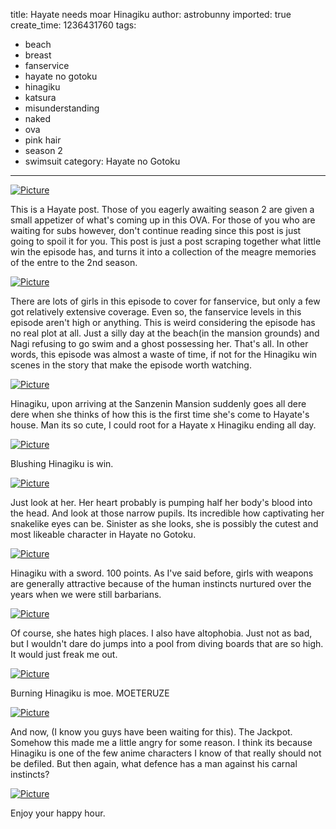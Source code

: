 title: Hayate needs moar Hinagiku
author: astrobunny
imported: true
create_time: 1236431760
tags:
- beach
- breast
- fanservice
- hayate no gotoku
- hinagiku
- katsura
- misunderstanding
- naked
- ova
- pink hair
- season 2
- swimsuit
category: Hayate no Gotoku
---
 [![](wp-uploads/2009/03/wpid-hngova-0-500x281.jpg "Picture")](/images/wp-uploads/2009/03/wpid-hngova-0.jpg)  
  
This is a Hayate post. Those of you eagerly awaiting season 2 are given a small appetizer of what's coming up in this OVA. For those of you who are waiting for subs however, don't continue reading since this post is just going to spoil it for you. This post is just a post scraping together what little win the episode has, and turns it into a collection of the meagre memories of the entre to the 2nd season.  
<!--more-->  
 [![](wp-uploads/2009/03/wpid-hngova-19-500x281.jpg "Picture")](/images/wp-uploads/2009/03/wpid-hngova-19.jpg)  
  
There are lots of girls in this episode to cover for fanservice, but only a few got relatively extensive coverage. Even so, the fanservice levels in this episode aren't high or anything. This is weird considering the episode has no real plot at all. Just a silly day at the beach(in the mansion grounds) and Nagi refusing to go swim and a ghost possessing her. That's all. In other words, this episode was almost a waste of time, if not for the Hinagiku win scenes in the story that make the episode worth watching.  
  
 [![](wp-uploads/2009/03/wpid-hngova-20-500x281.jpg "Picture")](/images/wp-uploads/2009/03/wpid-hngova-20.jpg)  
  
Hinagiku, upon arriving at the Sanzenin Mansion suddenly goes all dere dere when she thinks of how this is the first time she's come to Hayate's house. Man its so cute, I could root for a Hayate x Hinagiku ending all day.  
  
 [![](wp-uploads/2009/03/wpid-hngova-21-500x281.jpg "Picture")](/images/wp-uploads/2009/03/wpid-hngova-21.jpg)  
  
Blushing Hinagiku is win.  
  
 [![](wp-uploads/2009/03/wpid-hngova-22-500x281.jpg "Picture")](/images/wp-uploads/2009/03/wpid-hngova-22.jpg)  
  
Just look at her. Her heart probably is pumping half her body's blood into the head. And look at those narrow pupils. Its incredible how captivating her snakelike eyes can be. Sinister as she looks, she is possibly the cutest and most likeable character in Hayate no Gotoku.  
  
 [![](wp-uploads/2009/03/wpid-hngova-58-500x281.jpg "Picture")](/images/wp-uploads/2009/03/wpid-hngova-58.jpg)  
  
Hinagiku with a sword. 100 points. As I've said before, girls with weapons are generally attractive because of the human instincts nurtured over the years when we were still barbarians.  
  
 [![](wp-uploads/2009/03/wpid-hngova-60-500x281.jpg "Picture")](/images/wp-uploads/2009/03/wpid-hngova-60.jpg)  
  
Of course, she hates high places. I also have altophobia. Just not as bad, but I wouldn't dare do jumps into a pool from diving boards that are so high. It would just freak me out.  
  
 [![](wp-uploads/2009/03/wpid-hngova-71-500x281.jpg "Picture")](/images/wp-uploads/2009/03/wpid-hngova-71.jpg)  
  
Burning Hinagiku is moe. MOETERUZE  
  
 [![](wp-uploads/2009/03/wpid-hngova-33-500x281.jpg "Picture")](/images/wp-uploads/2009/03/wpid-hngova-33.jpg)  
  
And now, (I know you guys have been waiting for this). The Jackpot. Somehow this made me a little angry for some reason. I think its because Hinagiku is one of the few anime characters I know of that really should not be defiled. But then again, what defence has a man against his carnal instincts?  
  
 [![](wp-uploads/2009/03/wpid-hngova-29-500x466.jpg "Picture")](/images/wp-uploads/2009/03/wpid-hngova-29.jpg)  
  
Enjoy your happy hour.